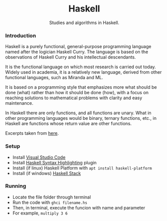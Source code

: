 <div align="center">
  <h1>Haskell</h1>
  <p>Studies and algorithms in Haskell.<p>
</div>

### Introduction

Haskell is a purely functional, general-purpose programming language named after the logician Haskell Curry. The language is based on the observations of Haskell Curry and his intellectual descendants.

It is the functional language on which most research is carried out today. Widely used in academia, it is a relatively new language, derived from other functional languages, such as Miranda and ML.

It is based on a programming style that emphasizes more what should be done (what) rather than how it should be done (how), with a focus on reaching solutions to mathematical problems with clarity and easy maintenance.

In Haskell there are only functions, and all functions are unary. What in other programming languages ​​would be binary, ternary functions, etc., in Haskell are functions whose return value are other functions.

Excerpts taken from [here](https://pt.wikipedia.org/wiki/Haskell_(linguagem_de_programa%C3%A7%C3%A3o)).

### Setup

- Install [Visual Studio Code](https://code.visualstudio.com/Download)
- Install [Haskell Syntax Highlighting](https://marketplace.visualstudio.com/items?itemName=justusadam.language-haskell) plugin
- Install (if linux) Haskell Platform with `apt install haskell-platform`
- Install (if windows) [Haskell Stack](https://docs.haskellstack.org/en/stable/README/)

### Running

- Locate the file folder through terminal
- Run the code with `ghci filename.hs`
- Then, in terminal, execute the funcion with name and parameter
- For example, `multiply 3 6`
